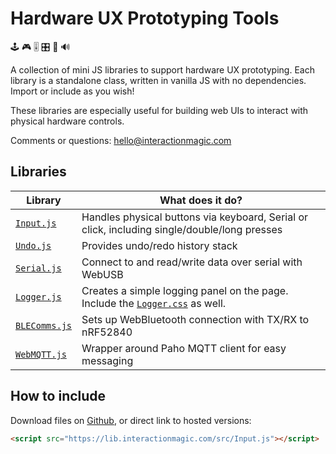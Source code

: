 # Hardware UX Prototyping Tools

🕹️ 🎮 🎚️ 🎛️ 🎹 🔊 

A collection of mini JS libraries to support hardware UX prototyping. Each library is a standalone class, written in vanilla JS with no dependencies. Import or include as you wish!

These libraries are especially useful for building web UIs to interact with physical hardware controls.

Comments or questions: hello@interactionmagic.com 

## Libraries

| Library | What does it do? |
| --- | --- |
| [`Input.js`](https://lib.interactionmagic.com/src/Input.js) | Handles physical buttons via keyboard, Serial or click, including single/double/long presses |
| [`Undo.js`](https://lib.interactionmagic.com/src/Undo.js) | Provides undo/redo history stack | 
| [`Serial.js`](https://lib.interactionmagic.com/src/Serial.js) | Connect to and read/write data over serial with WebUSB |
| [`Logger.js`](https://lib.interactionmagic.com/src/Logger.js) | Creates a simple logging panel on the page. Include the [`Logger.css`](https://lib.interactionmagic.com/src/Logger.css) as well. |
| [`BLEComms.js`](https://lib.interactionmagic.com/src/BLEComms.js) | Sets up WebBluetooth connection with TX/RX to nRF52840 |
| [`WebMQTT.js`](https://lib.interactionmagic.com/src/WebMQTT.js) | Wrapper around Paho MQTT client for easy messaging |

## How to include

Download files on [Github](https://github.com/Interaction-Magic/ux-proto-tools), or direct link to hosted versions:

```html
<script src="https://lib.interactionmagic.com/src/Input.js"></script>
```
